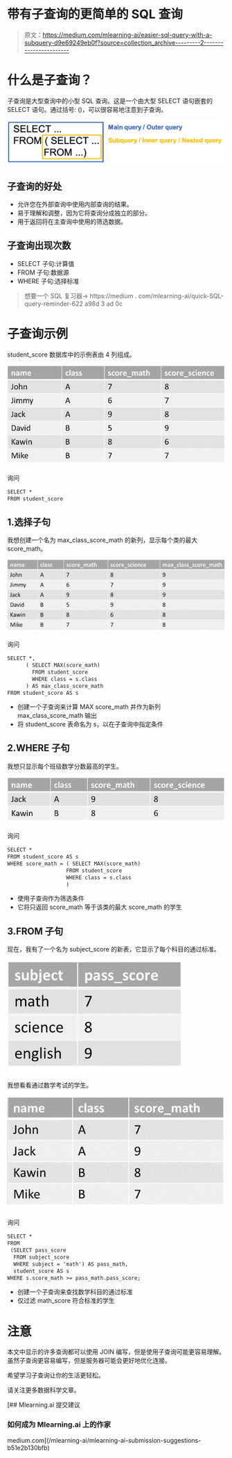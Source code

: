 # 带有子查询的更简单的 SQL 查询

> 原文：<https://medium.com/mlearning-ai/easier-sql-query-with-a-subquery-d9e69249eb0f?source=collection_archive---------2----------------------->

# 什么是子查询？

子查询是大型查询中的小型 SQL 查询。这是一个由大型 SELECT 语句嵌套的 SELECT 语句。通过括号: ()，可以很容易地注意到子查询。

![](img/57c4e28bf1d9ceebc454c1d7e1dd68b8.png)

## 子查询的好处

*   允许您在外部查询中使用内部查询的结果。
*   易于理解和调整，因为它将查询分成独立的部分。
*   用于返回将在主查询中使用的筛选数据。

## 子查询出现次数

*   SELECT 子句:计算值
*   FROM 子句:数据源
*   WHERE 子句:选择标准

> 想要一个 SQL 复习器→
> https://medium . com/mlearning-ai/quick-SQL-query-reminder-622 a98d 3 ad 0c

# 子查询示例

student_score 数据库中的示例表由 4 列组成。

![](img/39247487652536a0f07784d42e87045f.png)

询问

```
SELECT *
FROM student_score 
```

## 1.选择子句

我想创建一个名为 max_class_score_math 的新列，显示每个类的最大 score_math。

![](img/0fbf77927b2f2296df6961932ac3e830.png)

询问

```
SELECT *,
      ( SELECT MAX(score_math)
        FROM student_score
        WHERE class = s.class
      ) AS max_class_score_math
FROM student_score AS s
```

*   创建一个子查询来计算 MAX score_math 并作为新列 max_class_score_math 输出
*   将 student_score 表命名为 s，以在子查询中指定条件

## 2.WHERE 子句

我想只显示每个班级数学分数最高的学生。

![](img/4b2faf21d61bd98676d2570da8204f00.png)

询问

```
SELECT *
FROM student_score AS s
WHERE score_math = ( SELECT MAX(score_math)
                   FROM student_score
                   WHERE class = s.class
                   )
```

*   使用子查询作为筛选条件
*   它将只返回 score_math 等于该类的最大 score_math 的学生

## 3.FROM 子句

现在，我有了一个名为 subject_score 的新表，它显示了每个科目的通过标准。

![](img/ba704bd48f4638a42c170fc54950309a.png)

我想看看通过数学考试的学生。

![](img/bf55c4f9dc3fc45157518c49a456b0ff.png)

询问

```
SELECT *
FROM
 (SELECT pass_score 
  FROM subject_score
  WHERE subject = 'math') AS pass_math, 
  student_score AS s
WHERE s.score_math >= pass_math.pass_score;
```

*   创建一个子查询来查找数学科目的通过标准
*   仅过滤 math_score 符合标准的学生

# 注意

本文中显示的许多查询都可以使用 JOIN 编写，但是使用子查询可能更容易理解。虽然子查询更容易编写，但是服务器可能会更好地优化连接。

希望学习子查询让你的生活更轻松。

请关注更多数据科学文章。

[](/mlearning-ai/mlearning-ai-submission-suggestions-b51e2b130bfb) [## Mlearning.ai 提交建议

### 如何成为 Mlearning.ai 上的作家

medium.com](/mlearning-ai/mlearning-ai-submission-suggestions-b51e2b130bfb)